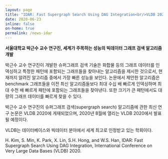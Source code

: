 ```yaml
---
layout: page
title: "IDAR: Fast Supergraph Search Using DAG Integration<br/>VLDB 2020에 논문 게재"
date: 2020-06-23
inline: false
on-home: true
permalink: /news-idar
---
```


**서울대학교 박근수 교수 연구진, 세계가 주목하는 성능의 빅데이터 그래프 검색 알고리즘 개발**

박근수 교수 연구진이 개발한 슈퍼그래프 검색 기술은 화합물 등의 그래프 데이터를 인덱싱하고 특정한 패턴에 포함되는 그래프들을 찾아내는 알고리즘을 제시한 것으로서, 현재까지 알려진 알고리즘 중에서 가장 빠른 성능을 보인다. 논문에서 제안한 알고리즘은 benchmark 그래프들을 이전 최신 알고리즘들보다 최대 수십 배 빠르게 인덱싱하며 최대 수천 배 빠르게 패턴에 포함되는 그래프들을 찾아낸다. 또한 크기가 큰 패턴에서도 대량의 그래프 데이터를 빠르게 찾을 수 있다.

박근수 교수 연구진의 슈퍼그래프 검색(supergraph search) 알고리즘에 관한 최신 연구 논문은 VLDB 2020에 게재되었으며, 2020년 8월에 열리는 VLDB 2020에서 발표될 예정이다.

VLDB는 데이터베이스와 빅데이터 분야에서 세계 최고로 인정받고 있는 학회이다.

H. Kim, S. Min, K. Park, X. Lin, S.H. Hong, and W.S. Han, IDAR: Fast Supergraph Search Using DAG Integration, International Conference on Very Large Data Bases (VLDB) 2020.
